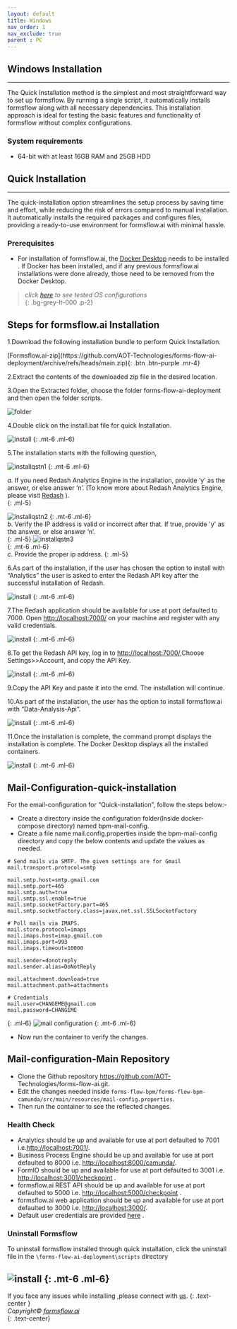 ```yaml
---
layout: default
title: Windows 
nav_order: 1
nav_exclude: true
parent : PC
---
```


## Windows Installation


---


The Quick Installation method is the simplest and most straightforward way to set up formsflow. By running a single script, it automatically installs formsflow along with all necessary dependencies. This installation approach is ideal for testing the basic features and functionality of formsflow without complex configurations.  


### System requirements
 
- 64-bit with at least 16GB RAM and 25GB HDD  

## Quick Installation 

---

The quick-installation option streamlines the setup process by saving time and effort, while reducing the risk of errors compared to manual installation. It automatically installs the required packages and configures files, providing a ready-to-use environment for formsflow.ai with minimal hassle.


### Prerequisites

- For installation of formsflow.ai, the [Docker Desktop](https://www.docker.com/) needs to be installed . If Docker has been installed, and if any previous formsflow.ai installations were done already, those need to be removed from the Docker Desktop.  

>  _click <a target="_blank" href="/forms-flow-installation-doc/Pages/supporting_version.html">here</a> to see tested OS configurations_  
{: .bg-grey-lt-000 .p-2}



## Steps for formsflow.ai Installation  

1.Download the following installation bundle to perform Quick Installation.
  
<span class="fs-5">
[Formsflow.ai-zip](https://github.com/AOT-Technologies/forms-flow-ai-deployment/archive/refs/heads/main.zip){: .btn .btn-purple .mr-4}
</span>   

2.Extract the contents of the downloaded zip file in the desired location.   

3.Open the Extracted folder, choose the folder forms-flow-ai-deployment and then open the folder scripts.

  ![folder](../../../assets/QuickDocker/quickfolder.png)
  
4.Double click on the install.bat file for quick Installation. 

 ![install](../../../assets/QuickDocker/install_batch.png)
  {: .mt-6 .ml-6}

5.The installation starts with the following question,

 ![installqstn1](../../../assets/QuickDocker/run_script_1.png)
  {: .mt-6 .ml-6}  

  *a*.  If you need Redash Analytics Engine in the installation, provide ‘y’ as the answer, or else answer ‘n’. (To know more about Redash Analytics Engine, please visit [Redash](https://redash.io/help/) ).  
 {: .ml-5}

 ![installqstn2](../../../assets/QuickDocker/runscript2.png)
 {: .mt-6 .ml-6}  
  *b*. Verify the IP address is valid or incorrect after that. If true, provide  'y' as the answer, or else answer ‘n’.    
  {: .ml-5}
 ![installqstn3](../../../assets/QuickDocker/runscript3.png)  
  {: .mt-6 .ml-6}    
 *c*. Provide the proper ip address.
 {: .ml-5}

6.As part of the installation, if the user has chosen the option to install with “Analytics” the user is asked to enter the Redash API key after the successful installation of Redash.  

 ![install](../../../assets/QuickDocker/apikey.png)
  {: .mt-6 .ml-6} 

7.The Redash application should be available for use at port defaulted to 7000. Open [http://localhost:7000/](http://localhost:7000/) on your machine and register with any valid credentials.

 ![install](../../../assets/QuickDocker/redash.png)
  {: .mt-6 .ml-6} 

8.To get the Redash API key, log in to [http://localhost:7000/](http://localhost:7000/),Choose Settings>>Account, and copy the API Key.

 ![install](../../../assets/QuickDocker/redashapikey.png)
  {: .mt-6 .ml-6} 

9.Copy the API Key and paste it into the cmd. The installation will continue.

10.As part of the installation, the user has the option to install formsflow.ai  with “Data-Analysis-Api”.

![install](../../../assets/QuickDocker/run_script.png)
  {: .mt-6 .ml-6}


11.Once the installation is complete, the command prompt displays the installation is complete. The Docker Desktop displays all the installed containers.

![install](../../../assets/QuickDocker/success.png)
  {: .mt-6 .ml-6}


## Mail-Configuration-quick-installation
For the email-configuration for “Quick-installation”, follow the steps below:- 

- Create a directory inside the configuration folder(Inside docker-compose directory) named bpm-mail-config. 
- Create a file name mail.config.properties inside the bpm-mail-config
directory and copy the below contents and update the values as needed. 

```
# Send mails via SMTP. The given settings are for Gmail 
mail.transport.protocol=smtp

mail.smtp.host=smtp.gmail.com
mail.smtp.port=465
mail.smtp.auth=true
mail.smtp.ssl.enable=true
mail.smtp.socketFactory.port=465
mail.smtp.socketFactory.class=javax.net.ssl.SSLSocketFactory

# Poll mails via IMAPS.
mail.store.protocol=imaps
mail.imaps.host=imap.gmail.com
mail.imaps.port=993
mail.imaps.timeout=10000

mail.sender=donotreply
mail.sender.alias=DoNotReply

mail.attachment.download=true
mail.attachment.path=attachments

# Credentials
mail.user=CHANGEME@gmail.com
mail.password=CHANGEME
```
{: .ml-6}
![mail configuration](../../../assets/QuickDocker/mail_configuration.png)
{: .mt-6 .ml-6} 

- Now run the container to verify the changes. 


## Mail-configuration-Main Repository 

- Clone the Github repository  <a target="_blank" href="https://github.com/AOT-Technologies/forms-flow-ai.git">https://github.com/AOT-
Technologies/forms-flow-ai.git</a>.
- Edit the changes needed inside `forms-flow-bpm/forms-flow-bpm-
camunda/src/main/resources/mail-config.properties`.
- Then run the container to see the reflected changes.

### Health Check 
 - Analytics should be up and available for use at port defaulted to 7001 i.e.<a target="_blank" href="http://localhost:7001/">http://localhost:7001/</a>.
 - Business Process Engine should be up and available for use at port defaulted to 8000 i.e. <a target="_blank" href="http://localhost:8000/camunda/">http://localhost:8000/camunda/</a>.
 - FormIO should be up and available for use at port defaulted to 3001 i.e. <a target="_blank" href="http://localhost:3001/checkpoint">http://localhost:3001/checkpoint</a> .
 - formsflow.ai REST API should be up and available for use at port defaulted to 5000 i.e. <a target="_blank" href="http://localhost:5000/checkpoint">http://localhost:5000/checkpoint</a> .
 - formsflow.ai web application should be up and available for use at port defaulted to 3000 i.e. <a target="_blank" href="http://localhost:3000/">http://localhost:3000/</a>.
 - Default user credentials are provided <a target="_blank" href="/forms-flow-installation-doc/Pages/user_credentials.html">here</a> .


### Uninstall Formsflow  
To uninstall formsflow installed through quick installation, click  the uninstall file in the `\forms-flow-ai-deployment\scripts` directory  

 ![install](../../../assets/QuickDocker/uninstall_script.png)
{: .mt-6 .ml-6} 
---

If you face any issues while installing ,please connect with [us](https://github.com/AOT-Technologies/forms-flow-ai/issues).
{: .text-center }
<br>
*Copyright© [formsflow.ai](https://formsflow.ai/)*   
{: .text-center}